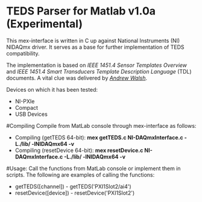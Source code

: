 TEDS Parser for Matlab v1.0a (Experimental)
==================
This mex-interface is written in C up against National Instruments (NI) NIDAQmx driver. It serves as a base for further implementation of TEDS compatibility. 

The implementation is based on *IEEE 1451.4 Sensor Templates Overview* and *IEEE 1451.4 Smart Transducers Template Description Language* (TDL) documents. A vital clue was delivered by [*Andrew Walsh*](http://awalsh128.blogspot.dk/2011/08/writing-teds-ieee-14514-parser.html).

Devices on which it has been tested:
* NI-PXIe
* Compact
* USB Devices

#Compiling
Compile from MatLab console through mex-interface as follows:
* Compiling (getTEDS 64-bit):     **mex getTEDS.c NI-DAQmxInterface.c -L./lib/ -lNIDAQmx64 -v**
* Compiling (resetDevice 64-bit): **mex resetDevice.c NI-DAQmxInterface.c -L./lib/ -lNIDAQmx64 -v**

#Usage:
Call the functions from MatLab console or implement them in scripts. The following are examples of calling the functions:
* getTEDS([channel]) - getTEDS('PXI1Slot2/ai4')
* resetDevice([device]) - resetDevice('PXI1Slot2')
